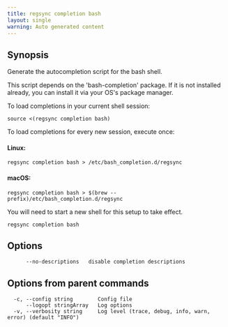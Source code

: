 ```yaml
---
title: regsync completion bash
layout: single
warning: Auto generated content
---
```


## Synopsis

Generate the autocompletion script for the bash shell.

This script depends on the 'bash-completion' package.
If it is not installed already, you can install it via your OS's package manager.

To load completions in your current shell session:

	source <(regsync completion bash)

To load completions for every new session, execute once:

#### Linux:

	regsync completion bash > /etc/bash_completion.d/regsync

#### macOS:

	regsync completion bash > $(brew --prefix)/etc/bash_completion.d/regsync

You will need to start a new shell for this setup to take effect.

```shell
regsync completion bash
```

## Options

```text
      --no-descriptions   disable completion descriptions
```

## Options from parent commands

```text
  -c, --config string        Config file
      --logopt stringArray   Log options
  -v, --verbosity string     Log level (trace, debug, info, warn, error) (default "INFO")
```
